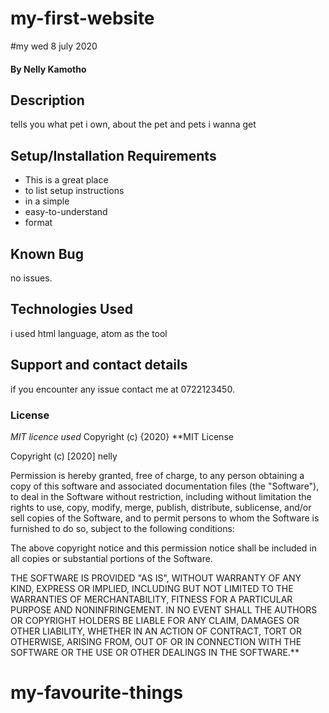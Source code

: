 # my-first-website
#my wed 8 july 2020
#### By **Nelly Kamotho**
## Description
tells you what pet i own, about the pet and pets i wanna get
## Setup/Installation Requirements
* This is a great place
* to list setup instructions
* in a simple
* easy-to-understand
* format
## Known Bug
no issues. 
## Technologies Used
i used html language, atom as the tool
## Support and contact details
if you encounter any issue contact me at 0722123450.
### License
*MIT licence used*
Copyright (c) {2020} **MIT License

Copyright (c) [2020] nelly

Permission is hereby granted, free of charge, to any person obtaining a copy
of this software and associated documentation files (the "Software"), to deal
in the Software without restriction, including without limitation the rights
to use, copy, modify, merge, publish, distribute, sublicense, and/or sell
copies of the Software, and to permit persons to whom the Software is
furnished to do so, subject to the following conditions:

The above copyright notice and this permission notice shall be included in all
copies or substantial portions of the Software.

THE SOFTWARE IS PROVIDED "AS IS", WITHOUT WARRANTY OF ANY KIND, EXPRESS OR
IMPLIED, INCLUDING BUT NOT LIMITED TO THE WARRANTIES OF MERCHANTABILITY,
FITNESS FOR A PARTICULAR PURPOSE AND NONINFRINGEMENT. IN NO EVENT SHALL THE
AUTHORS OR COPYRIGHT HOLDERS BE LIABLE FOR ANY CLAIM, DAMAGES OR OTHER
LIABILITY, WHETHER IN AN ACTION OF CONTRACT, TORT OR OTHERWISE, ARISING FROM,
OUT OF OR IN CONNECTION WITH THE SOFTWARE OR THE USE OR OTHER DEALINGS IN THE
SOFTWARE.**
  
# my-favourite-things
